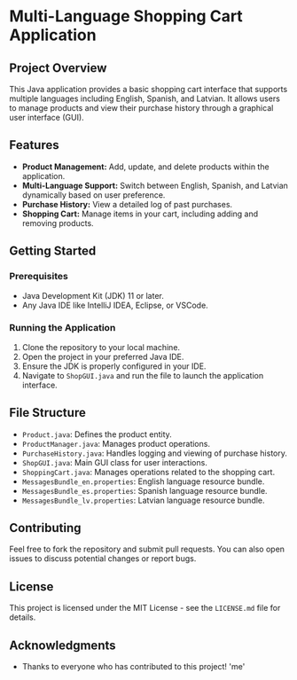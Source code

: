 # Multi-Language Shopping Cart Application

## Project Overview

This Java application provides a basic shopping cart interface that supports multiple languages including English, Spanish, and Latvian. It allows users to manage products and view their purchase history through a graphical user interface (GUI).

## Features

- **Product Management:** Add, update, and delete products within the application.
- **Multi-Language Support:** Switch between English, Spanish, and Latvian dynamically based on user preference.
- **Purchase History:** View a detailed log of past purchases.
- **Shopping Cart:** Manage items in your cart, including adding and removing products.

## Getting Started

### Prerequisites

- Java Development Kit (JDK) 11 or later.
- Any Java IDE like IntelliJ IDEA, Eclipse, or VSCode.

### Running the Application

1. Clone the repository to your local machine.
2. Open the project in your preferred Java IDE.
3. Ensure the JDK is properly configured in your IDE.
4. Navigate to `ShopGUI.java` and run the file to launch the application interface.

## File Structure

- `Product.java`: Defines the product entity.
- `ProductManager.java`: Manages product operations.
- `PurchaseHistory.java`: Handles logging and viewing of purchase history.
- `ShopGUI.java`: Main GUI class for user interactions.
- `ShoppingCart.java`: Manages operations related to the shopping cart.
- `MessagesBundle_en.properties`: English language resource bundle.
- `MessagesBundle_es.properties`: Spanish language resource bundle.
- `MessagesBundle_lv.properties`: Latvian language resource bundle.

## Contributing

Feel free to fork the repository and submit pull requests. You can also open issues to discuss potential changes or report bugs.

## License

This project is licensed under the MIT License - see the `LICENSE.md` file for details.

## Acknowledgments

- Thanks to everyone who has contributed to this project! 'me'
